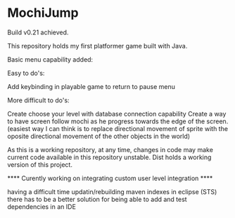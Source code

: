 # MochiJump
Build v0.21 achieved.

This repository holds my first platformer game built with Java.

Basic menu capability added:

Easy to do's:

Add keybinding in playable game to return to pause menu

More difficult to do's:

Create choose your level with database connection capability
Create a way to have screen follow mochi as he progress towards the edge of the screen. (easiest way I can think is to replace directional movement of sprite with the oposite directional movement of the other objects in the world)

As this is a working repository, at any time, changes in code may make current code available in this repository unstable. Dist holds a working version of this project.
 

**** Curently working on integrating custom user level integration ****

having a difficult time updatin/rebuilding maven indexes in eclipse (STS) there has to be a better solution for being able to add and test dependencies in an IDE
